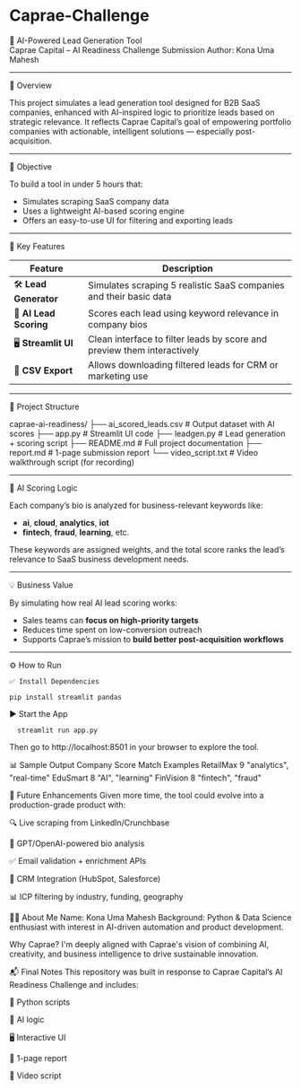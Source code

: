 # Caprae-Challenge

🧠 AI-Powered Lead Generation Tool  
Caprae Capital – AI Readiness Challenge Submission
Author: Kona Uma Mahesh

---

📌 Overview

This project simulates a lead generation tool designed for B2B SaaS companies, enhanced with AI-inspired logic to prioritize leads based on strategic relevance. It reflects Caprae Capital’s goal of empowering portfolio companies with actionable, intelligent solutions — especially post-acquisition.

---

🎯 Objective

To build a tool in under 5 hours that:
- Simulates scraping SaaS company data
- Uses a lightweight AI-based scoring engine
- Offers an easy-to-use UI for filtering and exporting leads

---

🚀 Key Features

| Feature                | Description                                                                 |
|------------------------|-----------------------------------------------------------------------------|
| 🛠 **Lead Generator**  | Simulates scraping 5 realistic SaaS companies and their basic data          |
| 🤖 **AI Lead Scoring**| Scores each lead using keyword relevance in company bios                    |
| 🖥 **Streamlit UI**    | Clean interface to filter leads by score and preview them interactively     |
| 📁 **CSV Export**     | Allows downloading filtered leads for CRM or marketing use                  |

---

📁 Project Structure

caprae-ai-readiness/
├── ai_scored_leads.csv # Output dataset with AI scores
├── app.py # Streamlit UI code
├── leadgen.py # Lead generation + scoring script
├── README.md # Full project documentation
├── report.md # 1-page submission report
└── video_script.txt # Video walkthrough script (for recording)


---

🧠 AI Scoring Logic

Each company’s bio is analyzed for business-relevant keywords like:

- **ai**, **cloud**, **analytics**, **iot**
- **fintech**, **fraud**, **learning**, etc.

These keywords are assigned weights, and the total score ranks the lead’s relevance to SaaS business development needs.

---

💡 Business Value

By simulating how real AI lead scoring works:
- Sales teams can **focus on high-priority targets**
- Reduces time spent on low-conversion outreach
- Supports Caprae’s mission to **build better post-acquisition workflows**

---

⚙️ How to Run

    ✅ Install Dependencies

    pip install streamlit pandas

▶️ Start the App

      streamlit run app.py

Then go to http://localhost:8501 in your browser to explore the tool.

📊 Sample Output
      Company	    Score	     Match Examples
      RetailMax	   9    	"analytics", "real-time"
      EduSmart	   8	       "AI", "learning"
      FinVision	   8	       "fintech", "fraud"

🔄 Future Enhancements
Given more time, the tool could evolve into a production-grade product with:

🔍 Live scraping from LinkedIn/Crunchbase

🧠 GPT/OpenAI-powered bio analysis

✅ Email validation + enrichment APIs

🔄 CRM Integration (HubSpot, Salesforce)

📊 ICP filtering by industry, funding, geography

🙋‍♂️ About Me
Name: Kona Uma Mahesh
Background: Python & Data Science enthusiast with interest in AI-driven automation and product development.

Why Caprae? 
  I'm deeply aligned with Caprae's vision of combining AI, creativity, and business intelligence to drive sustainable innovation.

📬 Final Notes
This repository was built in response to Caprae Capital’s AI Readiness Challenge and includes:

📄 Python scripts

🧠 AI logic

🖥️ Interactive UI

📝 1-page report

🎥 Video script



